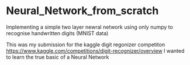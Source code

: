 # Neural_Network_from_scratch
Implementing a simple two layer newral network using only numpy to recognise handwritten digits (MNIST data)

This was my submission for the kaggle digit regonizer competiton https://www.kaggle.com/competitions/digit-recognizer/overview
I wanted to learn the true basic of a Neural Network
